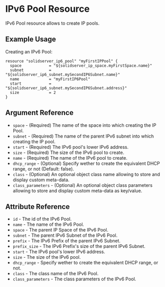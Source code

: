# IPv6 Pool Resource

IPv6 Pool resource allows to create IP pools.

## Example Usage

Creating an IPv6 Pool:
```
resource "solidserver_ip6_pool" "myFirstIPPool" {
  space            = "${solidserver_ip_space.myFirstSpace.name}"
  subnet           = "${solidserver_ip6_subnet.mySecondIP6Subnet.name}"
  name             = "myFirstIP6Pool"
  start            = "${solidserver_ip6_subnet.mySecondIP6Subnet.address}"
  size             = 2
}
```

## Argument Reference

* `space` - (Required) The name of the space into which creating the IP Pool.
* `subnet` - (Required) The name of the parent IPv6 subnet into which creating the IP pool.
* `start` - (Required) The IPv6 pool's lower IPv6 address.
* `size` - (Required) The size of the IPv6 pool to create.
* `name` - (Required) The name of the IPv6 pool to create.
* `dhcp_range` - (Optional) Specify wether to create the equivalent DHCP range, or not (Default: false).
* `class` - (Optional) An optional object class name allowing to store and display custom meta-data.
* `class_parameters` - (Optional) An optional object class parameters allowing to store and display custom meta-data as key/value.

## Attribute Reference

* `id` - The id of the IPv6 Pool.
* `name` - The name of the IPv6 Pool.
* `space` - The parent IP Space of the IPv6 Pool.
* `subnet` - The parent IPv6 Subnet of the IPv6 Pool.
* `prefix` - The IPv6 Prefix of the parent IPv6 Subnet.
* `prefix_size` - The IPv6 Prefix's size of the parent IPv6 Subnet.
* `start` - The IPv6 pool's lower IPv6 address.
* `size` - The size of the IPv6 pool.
* `dhcp_range` - Specify wether to create the equivalent DHCP range, or not.
* `class` - The class name of the IPv6 Pool.
* `class_parameters` - The class parameters of the IPv6 Pool.